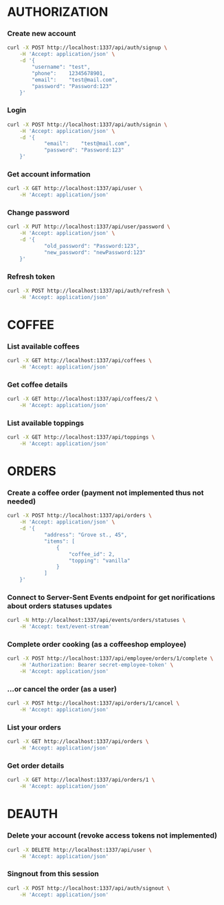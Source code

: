 # AUTHORIZATION


### Create new account

```bash
curl -X POST http://localhost:1337/api/auth/signup \
    -H 'Accept: application/json' \
    -d '{
        "username": "test",
        "phone":    12345678901,
        "email":    "test@mail.com",
        "password": "Password:123"
    }'
```

### Login
```bash
curl -X POST http://localhost:1337/api/auth/signin \
    -H 'Accept: application/json' \
    -d '{
            "email":    "test@mail.com",
            "password": "Password:123"
    }'
```

### Get account information
```bash
curl -X GET http://localhost:1337/api/user \
    -H 'Accept: application/json'
```

### Change password
```bash
curl -X PUT http://localhost:1337/api/user/password \
    -H 'Accept: application/json' \
    -d '{
            "old_password": "Password:123",
            "new_password": "newPassword:123"
    }'
```

### Refresh token
```bash
curl -X POST http://localhost:1337/api/auth/refresh \
    -H 'Accept: application/json'
```


# COFFEE


### List available coffees
```bash
curl -X GET http://localhost:1337/api/coffees \
    -H 'Accept: application/json'
```

### Get coffee details
```bash
curl -X GET http://localhost:1337/api/coffees/2 \
    -H 'Accept: application/json'
```

### List available toppings
```bash
curl -X GET http://localhost:1337/api/toppings \
    -H 'Accept: application/json'
```


# ORDERS


### Create a coffee order (payment not implemented thus not needed)
```bash
curl -X POST http://localhost:1337/api/orders \
    -H 'Accept: application/json' \
    -d '{
            "address": "Grove st., 45",
            "items": [
                {
                    "coffee_id": 2,
                    "topping": "vanilla"
                }
            ]
    }'
```
### Connect to Server-Sent Events endpoint for get norifications about orders statuses updates
```bash
curl -N http://localhost:1337/api/events/orders/statuses \
    -H 'Accept: text/event-stream'
```

### Complete order cooking (as a coffeeshop employee)
```bash
curl -X POST http://localhost:1337/api/employee/orders/1/complete \
    -H 'Authorization: Bearer secret-employee-token' \
    -H 'Accept: application/json'
```

### ...or cancel the order (as a user)
```bash
curl -X POST http://localhost:1337/api/orders/1/cancel \
    -H 'Accept: application/json'
```

### List your orders
```bash
curl -X GET http://localhost:1337/api/orders \
    -H 'Accept: application/json'
```

### Get order details
```bash
curl -X GET http://localhost:1337/api/orders/1 \
    -H 'Accept: application/json'
```


# DEAUTH


### Delete your account (revoke access tokens not implemented)
```bash
curl -X DELETE http://localhost:1337/api/user \
    -H 'Accept: application/json'
```

### Singnout from this session
```bash
curl -X POST http://localhost:1337/api/auth/signout \
    -H 'Accept: application/json'
```